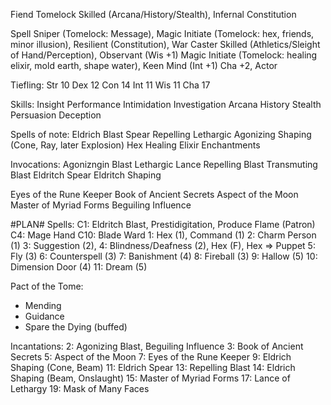 
Fiend Tomelock
Skilled (Arcana/History/Stealth), Infernal Constitution

Spell Sniper (Tomelock: Message), Magic Initiate (Tomelock: hex, friends, minor illusion),
Resilient (Constitution), War Caster
Skilled (Athletics/Sleight of Hand/Perception), Observant (Wis +1)
Magic Initiate (Tomelock: healing elixir, mold earth, shape water), Keen Mind (Int +1)
Cha +2, Actor

Tiefling:
  Str 10
  Dex 12
  Con 14
  Int 11
  Wis 11
  Cha 17

Skills:
  Insight
  Performance
  Intimidation
  Investigation
  Arcana
  History
  Stealth
  Persuasion
  Deception

Spells of note:
  Eldrich Blast
    Spear
    Repelling
    Lethargic
    Agonizing
    Shaping (Cone, Ray, later Explosion)
  Hex
  Healing Elixir
  Enchantments

Invocations:
  Agonizngin Blast
  Lethargic Lance
  Repelling Blast
  Transmuting Blast
  Eldritch Spear
  Eldritch Shaping

  Eyes of the Rune Keeper
  Book of Ancient Secrets
  Aspect of the Moon
  Master of Myriad Forms
  Beguiling Influence

#PLAN#
Spells:
  C1: Eldritch Blast, Prestidigitation, Produce Flame (Patron)
  C4: Mage Hand
  C10: Blade Ward
  1: Hex (1), Command (1)
  2: Charm Person (1)
  3: Suggestion (2), 
  4: Blindness/Deafness (2), Hex (F), Hex ⇒ Puppet
  5: Fly (3)
  6: Counterspell (3)
  7: Banishment (4)
  8: Fireball (3)
  9: Hallow (5)
  10: Dimension Door (4)
  11: Dream (5)

Pact of the Tome:
  - Mending
  - Guidance
  - Spare the Dying (buffed)

Incantations:
  2: Agonizing Blast, Beguiling Influence
  3: Book of Ancient Secrets
  5: Aspect of the Moon
  7: Eyes of the Rune Keeper
  9: Eldrich Shaping (Cone, Beam)
  11: Eldrich Spear
  13: Repelling Blast
  14: Eldrich Shaping (Beam, Onslaught)
  15: Master of Myriad Forms
  17: Lance of Lethargy
  19: Mask of Many Faces
